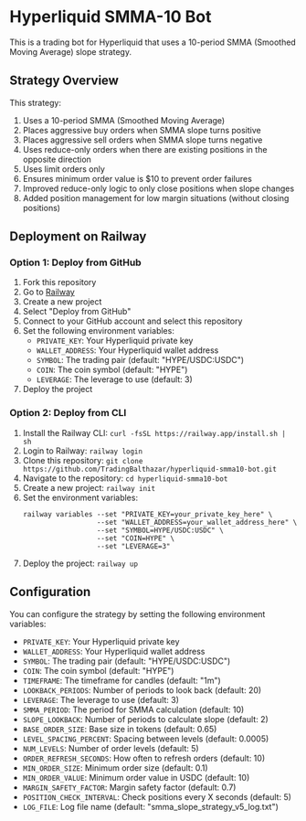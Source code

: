# Hyperliquid SMMA-10 Bot

This is a trading bot for Hyperliquid that uses a 10-period SMMA (Smoothed Moving Average) slope strategy.

## Strategy Overview

This strategy:
1. Uses a 10-period SMMA (Smoothed Moving Average)
2. Places aggressive buy orders when SMMA slope turns positive
3. Places aggressive sell orders when SMMA slope turns negative
4. Uses reduce-only orders when there are existing positions in the opposite direction
5. Uses limit orders only
6. Ensures minimum order value is $10 to prevent order failures
7. Improved reduce-only logic to only close positions when slope changes
8. Added position management for low margin situations (without closing positions)

## Deployment on Railway

### Option 1: Deploy from GitHub

1. Fork this repository
2. Go to [Railway](https://railway.app/)
3. Create a new project
4. Select "Deploy from GitHub"
5. Connect to your GitHub account and select this repository
6. Set the following environment variables:
   - `PRIVATE_KEY`: Your Hyperliquid private key
   - `WALLET_ADDRESS`: Your Hyperliquid wallet address
   - `SYMBOL`: The trading pair (default: "HYPE/USDC:USDC")
   - `COIN`: The coin symbol (default: "HYPE")
   - `LEVERAGE`: The leverage to use (default: 3)
7. Deploy the project

### Option 2: Deploy from CLI

1. Install the Railway CLI: `curl -fsSL https://railway.app/install.sh | sh`
2. Login to Railway: `railway login`
3. Clone this repository: `git clone https://github.com/TradingBalthazar/hyperliquid-smma10-bot.git`
4. Navigate to the repository: `cd hyperliquid-smma10-bot`
5. Create a new project: `railway init`
6. Set the environment variables:
   ```
   railway variables --set "PRIVATE_KEY=your_private_key_here" \
                     --set "WALLET_ADDRESS=your_wallet_address_here" \
                     --set "SYMBOL=HYPE/USDC:USDC" \
                     --set "COIN=HYPE" \
                     --set "LEVERAGE=3"
   ```
7. Deploy the project: `railway up`

## Configuration

You can configure the strategy by setting the following environment variables:

- `PRIVATE_KEY`: Your Hyperliquid private key
- `WALLET_ADDRESS`: Your Hyperliquid wallet address
- `SYMBOL`: The trading pair (default: "HYPE/USDC:USDC")
- `COIN`: The coin symbol (default: "HYPE")
- `TIMEFRAME`: The timeframe for candles (default: "1m")
- `LOOKBACK_PERIODS`: Number of periods to look back (default: 20)
- `LEVERAGE`: The leverage to use (default: 3)
- `SMMA_PERIOD`: The period for SMMA calculation (default: 10)
- `SLOPE_LOOKBACK`: Number of periods to calculate slope (default: 2)
- `BASE_ORDER_SIZE`: Base size in tokens (default: 0.65)
- `LEVEL_SPACING_PERCENT`: Spacing between levels (default: 0.0005)
- `NUM_LEVELS`: Number of order levels (default: 5)
- `ORDER_REFRESH_SECONDS`: How often to refresh orders (default: 10)
- `MIN_ORDER_SIZE`: Minimum order size (default: 0.1)
- `MIN_ORDER_VALUE`: Minimum order value in USDC (default: 10)
- `MARGIN_SAFETY_FACTOR`: Margin safety factor (default: 0.7)
- `POSITION_CHECK_INTERVAL`: Check positions every X seconds (default: 5)
- `LOG_FILE`: Log file name (default: "smma_slope_strategy_v5_log.txt")